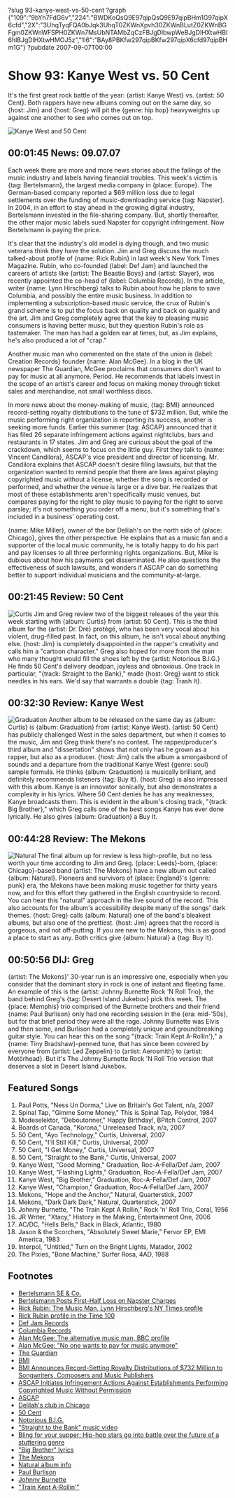 ?slug 93-kanye-west-vs-50-cent
?graph {"109":"9bYh7FdG6v","224":"BWDKoQsQ9E97qipQsQ9E97qipBHm1G97qipX6cfd","2X":"3UhqTyqFQA0bJqk3UhqT0ZKWnXpvh30ZKWnBLutZ0ZKWnBGFgm0ZKWnWFSPH0ZKWn7MsUbNTAMbZqCzFBJgDlbwpWeBJgDlHXtwHBI6hlBJgDlHXtwHMOJ5z","1I6":"BAy8PBKfw297qipBKfw297qipX6cfd97qipBHm1G"}
?pubdate 2007-09-07T00:00
# Show 93: Kanye West vs. 50 Cent
It's the first great rock battle of the year: {artist: Kanye West} vs. {artist: 50 Cent}. Both rappers have new albums coming out on the same day, so {host: Jim} and {host: Greg} will pit the {genre: hip hop} heavyweights up against one another to see who comes out on top.

![Kanye West and 50 Cent](https://static.soundopinions.org/images/2007/kanye50.jpg)

## 00:01:45 News: 09.07.07
Each week there are more and more news stories about the failings of the music industry and labels having financial troubles. This week's victim is {tag: Bertelsmann}, the largest media company in {place: Europe}. The German-based company reported a $69 million loss due to legal settlements over the funding of music-downloading service {tag: Napster}. In 2004, in an effort to stay ahead in the growing digital industry, Bertelsmann invested in the file-sharing company. But, shortly thereafter, the other major music labels sued Napster for copyright infringement. Now Bertelsmann is paying the price.

It's clear that the industry's old model is dying though, and two music veterans think they have the solution. Jim and Greg discuss the much talked-about profile of {name: Rick Rubin} in last week's New York Times Magazine. Rubin, who co-founded {label: Def Jam} and launched the careers of artists like {artist: The Beastie Boys} and {artist: Slayer}, was recently appointed the co-head of {label: Columbia Records}. In the article, writer {name: Lynn Hirschberg} talks to Rubin about how he plans to save Columbia, and possibly the entire music business. In addition to implementing a subscription-based music service, the crux of Rubin's grand scheme is to put the focus back on quality and back on quality and the art. Jim and Greg completely agree that the key to pleasing music consumers is having better music, but they question Rubin's role as tastemaker. The man has had a golden ear at times, but, as Jim explains, he's also produced a lot of "crap."

Another music man who commented on the state of the union is {label: Creation Records} founder {name: Alan McGee}. In a blog in the UK newspaper The Guardian, McGee proclaims that consumers don't want to pay for music at all anymore. Period. He recommends that labels invest in the scope of an artist's career and focus on making money through ticket sales and merchandise, not small worthless discs.

In more news about the money-making of music, {tag: BMI} announced record-setting royalty distributions to the tune of $732 million. But, while the music performing right organization is reporting its success, another is seeking more funds. Earlier this summer {tag: ASCAP} announced that it has filed 26 separate infringement actions against nightclubs, bars and restaurants in 17 states. Jim and Greg are curious about the goal of the crackdown, which seems to focus on the little guy. First they talk to {name: Vincent Candilora}, ASCAP's vice president and director of licensing. Mr. Candilora explains that ASCAP doesn't desire filing lawsuits, but that the organization wanted to remind people that there are laws against playing copyrighted music without a license, whether the song is recorded or performed, and whether the venue is large or a dive bar. He realizes that most of these establishments aren't specifically music venues, but compares paying for the right to play music to paying for the right to serve parsley; it's not something you order off a menu, but it's something that's included in a business' operating cost.

{name: Mike Miller}, owner of the bar Delilah's on the north side of {place: Chicago}, gives the other perspective. He explains that as a music fan and a supporter of the local music community, he is totally happy to do his part and pay licenses to all three performing rights organizations. But, Mike is dubious about how his payments get disseminated. He also questions the effectiveness of such lawsuits, and wonders if ASCAP can do something better to support individual musicians and the community-at-large.

## 00:21:45 Review: 50 Cent
![Curtis](https://static.soundopinions.org/assets/93/1090.jpg)
Jim and Greg review two of the biggest releases of the year this week starting with {album: Curtis} from {artist: 50 Cent}. This is the third album for the {artist: Dr. Dre} protégé, who has been very vocal about his violent, drug-filled past. In fact, on this album, he isn't vocal about anything else. {host: Jim} is completely disappointed in the rapper's creativity and calls him a "cartoon character." Greg also hoped for more from the man who many thought would fill the shoes left by the {artist: Notorious B.I.G.} He finds 50 Cent's delivery deadpan, joyless and obnoxious. One track in particular, "{track: Straight to the Bank}," made {host: Greg} want to stick needles in his ears. We'd say that warrants a double {tag: Trash It}.

## 00:32:30 Review: Kanye West
![Graduation](https://static.soundopinions.org/assets/93/1I60.jpg)
Another album to be released on the same day as {album: Curtis} is {album: Graduation} from {artist: Kanye West}. {artist: 50 Cent} has publicly challenged West in the sales department, but when it comes to the music, Jim and Greg think there's no contest. The rapper/producer's third album and "dissertation" shows that not only has he grown as a rapper, but also as a producer. {host: Jim} calls the album a smorgasbord of sounds and a departure from the traditional Kanye West {genre: soul} sample formula. He thinks {album: Graduation} is musically brilliant, and definitely recommends listeners {tag: Buy It}. {host: Greg} is also impressed with this album. Kanye is an innovator sonically, but also demonstrates a complexity in his lyrics. Where 50 Cent denies he has any weaknesses, Kanye broadcasts them. This is evident in the album's closing track, "{track: Big Brother}," which Greg calls one of the best songs Kanye has ever done lyrically. He also gives {album: Graduation} a Buy It. 

## 00:44:28 Review: The Mekons
![Natural](https://static.soundopinions.org/assets/93/2240.jpg)
The final album up for review is less high-profile, but no less worth your time according to Jim and Greg. {place: Leeds}-born, {place: Chicago}-based band {artist: The Mekons} have a new album out called {album: Natural}. Pioneers and survivors of {place: England}'s {genre: punk} era, the Mekons have been making music together for thirty years now, and for this effort they gathered in the English countryside to record. You can hear this "natural" approach in the live sound of the record. This also accounts for the album's accessibility despite many of the songs' dark themes. {host: Greg} calls {album: Natural} one of the band's bleakest albums, but also one of the prettiest. {host: Jim} agrees that the record is gorgeous, and not off-putting. If you are new to the Mekons, this is as good a place to start as any. Both critics give {album: Natural} a {tag: Buy It}.

## 00:50:56 DIJ: Greg
{artist: The Mekons}' 30-year run is an impressive one, especially when you consider that the dominant story in rock is one of instant and fleeting fame. An example of this is the {artist: Johnny Burnette Rock 'N Roll Trio}, the band behind Greg's {tag: Desert Island Jukebox} pick this week. The {place: Memphis} trio comprised of the Burnette brothers and their friend {name: Paul Burlison} only had one recording session in the {era: mid-'50s}, but for that brief period they were all the rage. Johnny Burnette was Elvis and then some, and Burlison had a completely unique and groundbreaking guitar style. You can hear this on the song "{track: Train Kept A-Rollin'}," a {name: Tiny Bradshaw}-penned tune, that has since been covered by everyone from {artist: Led Zeppelin} to {artist: Aerosmith} to {artist: Motörhead}. But it's The Johnny Burnette Rock 'N Roll Trio version that deserves a slot in Desert Island Jukebox.

## Featured Songs
1. Paul Potts, "Ness Un Dorma," Live on Britain's Got Talent, n/a,  2007
2. Spinal Tap, "Gimme Some Money," This is Spinal Tap, Polydor, 1984
3. Modeselektor, "Deboutonner," Happy Birthday!, BPitch Control, 2007
4. Boards of Canada, "Korona," Unreleased Track, n/a, 2007
5. 50 Cent, "Ayo Technology," Curtis, Universal, 2007
6. 50 Cent, "I'll Still Kill," Curtis, Universal, 2007
7. 50 Cent, "I Get Money," Curtis, Universal, 2007
8. 50 Cent, "Straight to the Bank," Curtis, Universal, 2007
9. Kanye West, "Good Morning," Graduation, Roc-A-Fella/Def Jam, 2007
10. Kanye West, "Flashing Lights," Graduation, Roc-A-Fella/Def Jam, 2007
11. Kanye West, "Big Brother," Graduation, Roc-A-Fella/Def Jam, 2007
12. Kanye West, "Champion," Graduation, Roc-A-Fella/Def Jam, 2007
13. Mekons, "Hope and the Anchor," Natural, Quarterstick, 2007
14. Mekons, "Dark Dark Dark," Natural, Quarterstick, 2007
15. Johnny Burnette, "The Train Kept A Rollin," Rock 'n' Roll Trio, Coral, 1956
16. JR Writer, "Xtacy," History in the Making, Entertainment One, 2006
17. AC/DC, "Hells Bells," Back in Black, Atlantic, 1980
18. Jason & the Scorchers, "Absolutely Sweet Marie," Fervor EP, EMI America, 1983
19. Interpol, "Untitled," Turn on the Bright Lights, Matador, 2002
20. The Pixies, "Bone Machine," Surfer Rosa, 4AD, 1988 

## Footnotes
- [Bertelsmann SE & Co.](http://www.bertelsmann.com/)
- [Bertelsmann Posts First-Half Loss on Napster Charges](http://www.bloomberg.com/apps/news?pid=20601100&sid=avVG4_8Ug8Us&refer=germany)
- [Rick Rubin: The Music Man, Lynn Hirschberg's NY Times profile](http://www.nytimes.com/2007/09/02/magazine/02rubin.t.html)
- [Rick Rubin profile in the Time 100](http://www.time.com/time/specials/2007/time100/article/0,28804,1595326_1595332_1616413,00.html)
- [Def Jam Records](http://www.defjam.com/)
- [Columbia Records](http://www.columbiarecords.com/)
- [Alan McGee: The alternative music man, BBC profile](http://news.bbc.co.uk/2/hi/uk_news/537881.stm)
- [Alan McGee: "No one wants to pay for music anymore"](http://blogs.guardian.co.uk/music/2007/09/no_one_wants_to_pay_for_music.html)
- [The Guardian](http://www.guardian.co.uk/)
- [BMI](http://www.bmi.com/)
- [BMI Announces Record-Setting Royalty Distributions of $732 Million to Songwriters, Composers and Music Publishers](http://www.marketwire.com/mw/release.do?id=765997)
- [ASCAP Initiates Infringement Actions Against Establishments Performing Copyrighted Music Without Permission](http://www.marketwire.com/mw/release.do?id=755758)
- [ASCAP](http://www.ascap.com/)
- [Delilah's club in Chicago](http://www.delilahschicago.com/)
- [50 Cent](http://www.50cent.com/)
- [Notorious B.I.G.](http://www.mtv.com/music/artist/notorious_big/artist.jhtml)
- ["Straight to the Bank" music video](http://www.hiphopmusicdotcom.com/50-cent-straight-to-the-bank-video.html)
- [Bling for your supper: Hip-hop stars go into battle over the future of a stuttering genre](http://music.guardian.co.uk/print/0,,330664729-122429,00.html)
- ["Big Brother" lyrics](http://www.metrolyrics.com/big-brother-lyrics-kanye-west.html)
- [The Mekons](http://www.mekons.de/mekonhom.htm)
- [Natural album info](http://www.touchandgorecords.com/bands/album.php?id=422)
- [Paul Burlison](http://allmusic.com/cg/amg.dll?p=amg&sql=11:3xfwxq8gld6e)
- [Johnny Burnette](http://www.allmusic.com/cg/amg.dll?p=amg&sql=11:hvfpxql5ld6e)
- ["Train Kept A-Rollin'"](http://www.allmusic.com/cg/amg.dll?p=amg&sql=33:jjfoxzq0ldte)
